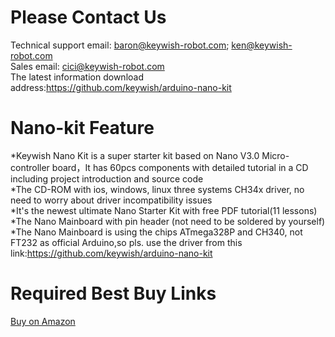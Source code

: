# Please Contact Us
Technical support email: baron@keywish-robot.com; ken@keywish-robot.com</br>
Sales email: cici@keywish-robot.com</br>
The latest information download address:https://github.com/keywish/arduino-nano-kit

# Nano-kit Feature
*Keywish Nano Kit is a super starter kit based on Nano V3.0 Micro-controller board，It has 60pcs components with detailed tutorial in a CD including project introduction and source code</br>
*The CD-ROM with ios, windows, linux three systems CH34x driver, no need to worry about driver incompatibility issues</br>
*It's the newest ultimate Nano Starter Kit with free PDF tutorial(11 lessons)</br>
*The Nano Mainboard with pin header (not need to be soldered by yourself)</br>
*The Nano Mainboard is using the chips ATmega328P and CH340, not FT232 as official Arduino,so pls. use the driver from this link:https://github.com/keywish/arduino-nano-kit</br>

# Required Best Buy Links
[Buy on Amazon](https://www.amazon.com/dp/B077ZN85MZ) </br>





